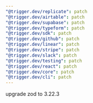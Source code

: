 ```yaml
---
"@trigger.dev/replicate": patch
"@trigger.dev/airtable": patch
"@trigger.dev/supabase": patch
"@trigger.dev/typeform": patch
"@trigger.dev/sdk": patch
"@trigger.dev/github": patch
"@trigger.dev/linear": patch
"@trigger.dev/stripe": patch
"@trigger.dev/slack": patch
"@trigger.dev/testing": patch
"@trigger.dev/react": patch
"@trigger.dev/core": patch
"@trigger.dev/cli": patch
---
```


upgrade zod to 3.22.3
